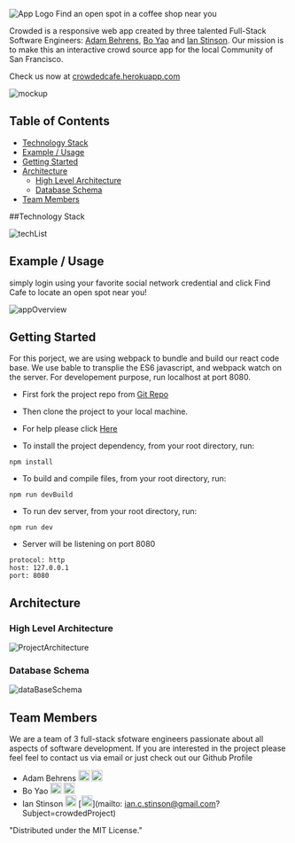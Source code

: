 ![App Logo](http://i63.tinypic.com/33mpjxt.jpg)
Find an open spot in a coffee shop near you

Crowded is a responsive web app created by three talented Full-Stack Software Engineers: [Adam Behrens](https://github.com/abe732), [Bo Yao](https://github.com/Boyaohrbc) and [Ian Stinson](https://github.com/istinson). Our mission is to make this an interactive crowd source app for the local Community of San Francisco. 

Check us now at [crowdedcafe.herokuapp.com](https://crowdedcafe.herokuapp.com)

![mockup](http://i67.tinypic.com/1556gax.jpg)

## Table of Contents 

- [Technology Stack](#tech-stack)
- [Example / Usage](#example--usage)
- [Getting Started](#getting-started)
- [Architecture](#architecture)
  - [High Level Architecture](#high-level-architecture)
  - [Database Schema](#database-schema)
- [Team Members](#team-members)

##Technology Stack

![techList](http://i67.tinypic.com/25swynm.jpg)

## Example / Usage

simply login using your favorite social network credential and click Find Cafe to locate an open spot near you!

![appOverview](http://i63.tinypic.com/33mpjxt.jpg)

## Getting Started

For this porject, we are using webpack to bundle and build our react code base. We use bable to transplie the ES6 javascript,
and webpack watch on the server. For developement purpose, run localhost at port 8080.

- First fork the project repo from [Git Repo](https://github.com/crowdedProject/Crowded)
- Then clone the project to your local machine.
- For help please click [Here](https://help.github.com/articles/fork-a-repo/)

- To install the project dependency, from your root directory, run:
```
npm install 
```

- To build and compile files, from your root directory, run:
```
npm run devBuild
```

- To run dev server, from your root directory, run:
```
npm run dev
```
- Server will be listening on port 8080 
```
protocol: http
host: 127.0.0.1
port: 8080
```

## Architecture
### High Level Architecture

![ProjectArchitecture](http://i68.tinypic.com/r8vzf5.jpg)

### Database Schema

![dataBaseSchema](http://i67.tinypic.com/339lik3.jpg)

## Team Members

We are a team of 3 full-stack sfotware engineers passionate about all aspects of software development. If you are interested in the project please feel feel to contact us via email or just check out our Github Profile

- Adam Behrens [<img src="http://cdn.flaticon.com/png/256/25231.png" width=20>](https://github.com/abe732) [<img src="https://cdn2.iconfinder.com/data/icons/freecns-cumulus/16/519948-008_Mail-128.png" width=20>](mailto:adam@adamjbehrens.com?Subject=crowdedProject)
- Bo Yao [<img src="http://cdn.flaticon.com/png/256/25231.png" width=20>](https://github.com/Boyaohrbc) [<img src="https://cdn2.iconfinder.com/data/icons/freecns-cumulus/16/519948-008_Mail-128.png" width=20>](mailto:boyao2005@gmail.com?Subject=crowdedProject)
- Ian Stinson [<img src="http://cdn.flaticon.com/png/256/25231.png" width=20>](https://github.com/istinson) [<img src="https://cdn2.iconfinder.com/data/icons/freecns-cumulus/16/519948-008_Mail-128.png" width=20>](mailto:	ian.c.stinson@gmail.com?Subject=crowdedProject)

"Distributed under the MIT License."

